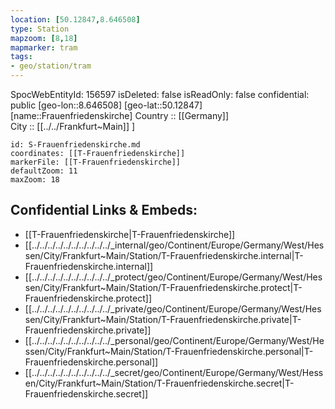 ```yaml
---
location: [50.12847,8.646508] 
type: Station 
mapzoom: [8,18] 
mapmarker: tram 
tags:
- geo/station/tram
---
```

SpocWebEntityId: 156597
isDeleted: false
isReadOnly: false
confidential: public
[geo-lon::8.646508] 
[geo-lat::50.12847] 
[name::Frauenfriedenskirche] 
Country :: [[Germany]]  
City :: [[../../Frankfurt~Main]] ] 


```leaflet
id: S-Frauenfriedenskirche.md
coordinates: [[T-Frauenfriedenskirche]] 
markerFile: [[T-Frauenfriedenskirche]] 
defaultZoom: 11 
maxZoom: 18
```


## Confidential Links & Embeds: 
- [[T-Frauenfriedenskirche|T-Frauenfriedenskirche]] 
- [[../../../../../../../../../../_internal/geo/Continent/Europe/Germany/West/Hessen/City/Frankfurt~Main/Station/T-Frauenfriedenskirche.internal|T-Frauenfriedenskirche.internal]] 
- [[../../../../../../../../../../_protect/geo/Continent/Europe/Germany/West/Hessen/City/Frankfurt~Main/Station/T-Frauenfriedenskirche.protect|T-Frauenfriedenskirche.protect]] 
- [[../../../../../../../../../../_private/geo/Continent/Europe/Germany/West/Hessen/City/Frankfurt~Main/Station/T-Frauenfriedenskirche.private|T-Frauenfriedenskirche.private]] 
- [[../../../../../../../../../../_personal/geo/Continent/Europe/Germany/West/Hessen/City/Frankfurt~Main/Station/T-Frauenfriedenskirche.personal|T-Frauenfriedenskirche.personal]] 
- [[../../../../../../../../../../_secret/geo/Continent/Europe/Germany/West/Hessen/City/Frankfurt~Main/Station/T-Frauenfriedenskirche.secret|T-Frauenfriedenskirche.secret]] 
